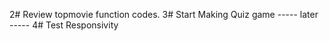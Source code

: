 2# Review topmovie function codes.
3# Start Making Quiz game
----- later -----
4# Test Responsivity
